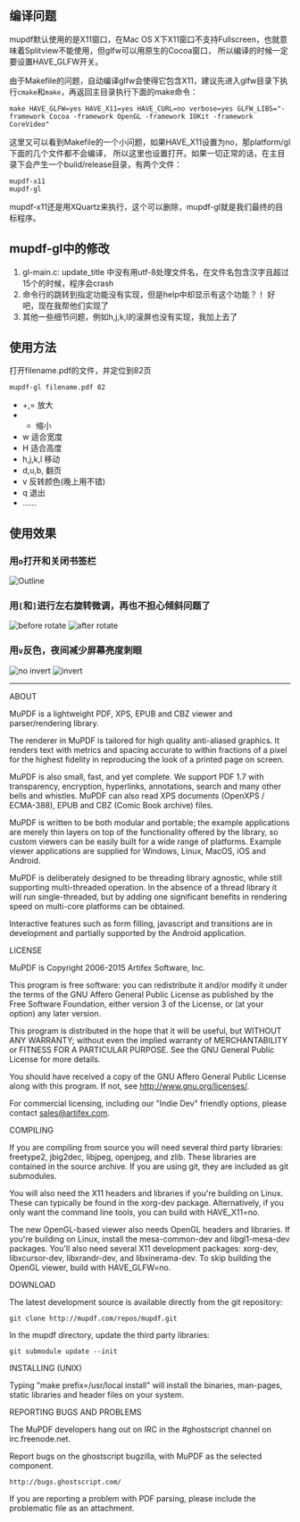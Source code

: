 ## 编译问题
mupdf默认使用的是X11窗口，在Mac OS X下X11窗口不支持Fullscreen，也就意味着Splitview不能使用，但glfw可以用原生的Cocoa窗口，
所以编译的时候一定要设置HAVE_GLFW开关。

由于Makefile的问题，自动编译glfw会使得它包含X11，建议先进入glfw目录下执行`cmake`和`make`，再返回主目录执行下面的make命令：

    make HAVE_GLFW=yes HAVE_X11=yes HAVE_CURL=no verbose=yes GLFW_LIBS="-framework Cocoa -framework OpenGL -framework IOKit -framework CoreVideo"
    
这里又可以看到Makefile的一个小问题，如果HAVE_X11设置为no，那platform/gl下面的几个文件都不会编译，
所以这里也设置打开。如果一切正常的话，在主目录下会产生一个build/release目录，有两个文件：

	mupdf-x11
	mupdf-gl
	
mupdf-x11还是用XQuartz来执行，这个可以删除，mupdf-gl就是我们最终的目标程序。

## mupdf-gl中的修改

1. gl-main.c: update_title 中没有用utf-8处理文件名，在文件名包含汉字且超过15个的时候，程序会crash
2. 命令行的跳转到指定<page>功能没有实现，但是help中却显示有这个功能？！ 好吧，现在我帮他们实现了
3. 其他一些细节问题，例如h,j,k,l的滚屏也没有实现，我加上去了

## 使用方法

打开filename.pdf的文件，并定位到82页

	mupdf-gl filename.pdf 82
	
* +,= 放大
* - 缩小
* w 适合宽度
* H 适合高度
* h,j,k,l 移动
* d,u,b,<space> 翻页
* v 反转颜色(晚上用不错)
* q 退出
* ……

## 使用效果

### 用`o`打开和关闭书签栏

![Outline](http://ww3.sinaimg.cn/mw690/3e37e59cgw1f73rgqu058j20r40l8qdi.jpg)

### 用`[`和`]`进行左右旋转微调，再也不担心倾斜问题了

![before rotate](http://ww2.sinaimg.cn/mw690/3e37e59cgw1f73rgm7xudj20si0kudj0.jpg)
![after rotate](http://ww3.sinaimg.cn/mw690/3e37e59cgw1f73rgkit87j20si0kujur.jpg)

### 用`v`反色，夜间减少屏幕亮度刺眼

![no invert](http://ww3.sinaimg.cn/mw690/3e37e59cgw1f73rggc44ij20j70kuwk9.jpg)
![invert](http://ww1.sinaimg.cn/mw690/3e37e59cgw1f73rgj32akj20j70ku7a2.jpg)


---

ABOUT

MuPDF is a lightweight PDF, XPS, EPUB and CBZ viewer and parser/rendering
library.

The renderer in MuPDF is tailored for high quality anti-aliased graphics. It
renders text with metrics and spacing accurate to within fractions of a pixel
for the highest fidelity in reproducing the look of a printed page on screen.

MuPDF is also small, fast, and yet complete. We support PDF 1.7 with
transparency, encryption, hyperlinks, annotations, search and many other bells
and whistles. MuPDF can also read XPS documents (OpenXPS / ECMA-388),
EPUB and CBZ (Comic Book archive) files.

MuPDF is written to be both modular and portable; the example applications
are merely thin layers on top of the functionality offered by the library,
so custom viewers can be easily built for a wide range of platforms. Example
viewer applications are supplied for Windows, Linux, MacOS, iOS and Android.

MuPDF is deliberately designed to be threading library agnostic, while still
supporting multi-threaded operation. In the absence of a thread library
it will run single-threaded, but by adding one significant benefits in
rendering speed on multi-core platforms can be obtained.

Interactive features such as form filling, javascript and transitions
are in development and partially supported by the Android application.

LICENSE

MuPDF is Copyright 2006-2015 Artifex Software, Inc.

This program is free software: you can redistribute it and/or modify it under
the terms of the GNU Affero General Public License as published by the Free
Software Foundation, either version 3 of the License, or (at your option) any
later version.

This program is distributed in the hope that it will be useful, but WITHOUT ANY
WARRANTY; without even the implied warranty of MERCHANTABILITY or FITNESS FOR A
PARTICULAR PURPOSE. See the GNU General Public License for more details.

You should have received a copy of the GNU Affero General Public License along
with this program. If not, see <http://www.gnu.org/licenses/>.

For commercial licensing, including our "Indie Dev" friendly options,
please contact sales@artifex.com.

COMPILING

If you are compiling from source you will need several third party libraries:
freetype2, jbig2dec, libjpeg, openjpeg, and zlib. These libraries are contained
in the source archive. If you are using git, they are included as git
submodules.

You will also need the X11 headers and libraries if you're building on Linux.
These can typically be found in the xorg-dev package. Alternatively, if you
only want the command line tools, you can build with HAVE_X11=no.

The new OpenGL-based viewer also needs OpenGL headers and libraries. If you're
building on Linux, install the mesa-common-dev and libgl1-mesa-dev packages.
You'll also need several X11 development packages: xorg-dev, libxcursor-dev,
libxrandr-dev, and libxinerama-dev. To skip building the OpenGL viewer, build
with HAVE_GLFW=no.

DOWNLOAD

The latest development source is available directly from the git repository:

	git clone http://mupdf.com/repos/mupdf.git

In the mupdf directory, update the third party libraries:

	git submodule update --init

INSTALLING (UNIX)

Typing "make prefix=/usr/local install" will install the binaries, man-pages,
static libraries and header files on your system.

REPORTING BUGS AND PROBLEMS

The MuPDF developers hang out on IRC in the #ghostscript channel on
irc.freenode.net.

Report bugs on the ghostscript bugzilla, with MuPDF as the selected component.

	http://bugs.ghostscript.com/

If you are reporting a problem with PDF parsing, please include the problematic
file as an attachment.
